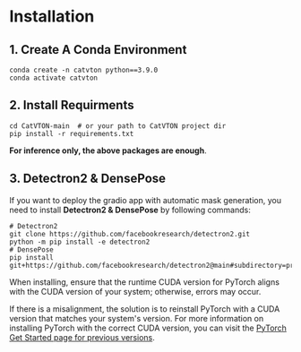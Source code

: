 # Installation

## 1. Create A Conda Environment
```shell
conda create -n catvton python==3.9.0
conda activate catvton
```

## 2. Install Requirments
```shell
cd CatVTON-main  # or your path to CatVTON project dir
pip install -r requirements.txt
```
**For inference only, the above packages are enough**. 

## 3. Detectron2 & DensePose
If you want to deploy the gradio app with automatic mask generation, you need to install **Detectron2 & DensePose** by following commands:
```shell
# Detectron2
git clone https://github.com/facebookresearch/detectron2.git
python -m pip install -e detectron2
# DensePose
pip install git+https://github.com/facebookresearch/detectron2@main#subdirectory=projects/DensePose
```
When installing, ensure that the runtime CUDA version for PyTorch aligns with the CUDA version of your system; otherwise, errors may occur.

If there is a misalignment, the solution is to reinstall PyTorch with a CUDA version that matches your system's version. For more information on installing PyTorch with the correct CUDA version, you can visit the [PyTorch Get Started page for previous versions](https://pytorch.org/get-started/previous-versions/). 